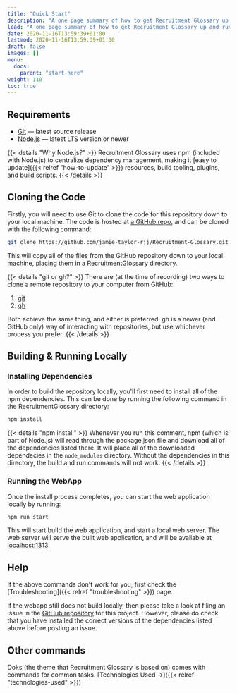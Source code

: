 ```yaml
---
title: "Quick Start"
description: "A one page summary of how to get Recruitment Glossary up and running locally. This is required in order to add content to it."
lead: "A one page summary of how to get Recruitment Glossary up and running locally. This is required in order to add content to it."
date: 2020-11-16T13:59:39+01:00
lastmod: 2020-11-16T13:59:39+01:00
draft: false
images: []
menu:
  docs:
    parent: "start-here"
weight: 110
toc: true
---
```


## Requirements

- [Git](https://git-scm.com/) — latest source release
- [Node.js](https://nodejs.org/) — latest LTS version or newer

{{< details "Why Node.js?" >}}
Recruitment Glossary uses npm (included with Node.js) to centralize dependency management, making it [easy to update]({{< relref "how-to-update" >}}) resources, build tooling, plugins, and build scripts.
{{< /details >}}

## Cloning the Code

Firstly, you will need to use Git to clone the code for this repository down to your local machine. The code is hosted at [a GitHub repo](https://github.com/jamie-taylor-rjj/Recruitment-Glossary), and can be cloned with the following command:

```bash
git clone https://github.com/jamie-taylor-rjj/Recruitment-Glossary.git
```

This will copy all of the files from the GitHub repository down to your local machine, placing them in a RecruitmentGlossary directory.

{{< details "git or gh?" >}}
There are (at the time of recording) two ways to clone a remote repository to your computer from GitHub:

1. [git](https://git-scm.com/)
1. [gh](https://github.com/cli/cli)

Both achieve the same thing, and either is preferred. gh is a newer (and GitHub only) way of interacting with repositories, but use whichever process you prefer.
{{< /details >}}

## Building & Running Locally

### Installing Dependencies

In order to build the repository locally, you'll first need to install all of the npm dependencies. This can be done by running the following command in the RecruitmentGlossary directory:

```bash
npm install
```

{{< details "npm install" >}}
Whenever you run this comment, npm (which is part of Node.js) will read through the package.json file and download all of the dependencies listed there. It will place all of the downloaded dependecies in the `node_modules` directory. Without the dependencies in this directory, the build and run commands will not work.
{{< /details >}}

### Running the WebApp

Once the install process completes, you can start the web application locally by running:

```bash
npm run start
```

This will start build the web application, and start a local web server. The web server will serve the built web application, and will be available at [localhost:1313](http://localhost:1313/).

## Help

If the above commands don't work for you, first check the [Troubleshooting]({{< relref "troubleshooting" >}}) page.

If the webapp still does not build locally, then please take a look at filing an issue in the [GitHub repository](https://github.com/jamie-taylor-rjj/Recruitment-Glossary/issues) for this project. However, please do check that you have installed the correct versions of the dependencies listed above before posting an issue.

## Other commands

Doks (the theme that Recruitment Glossary is based on) comes with commands for common tasks. [Technologies Used →]({{< relref "technologies-used" >}})
